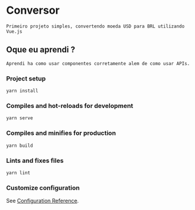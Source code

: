 # Conversor
```
Primeiro projeto simples, convertendo moeda USD para BRL utilizando Vue.js
```
## Oque eu aprendi ?
```
Aprendi ha como usar componentes corretamente alem de como usar APIs.
```

### Project setup
```
yarn install
```

### Compiles and hot-reloads for development
```
yarn serve
```

### Compiles and minifies for production
```
yarn build
```

### Lints and fixes files
```
yarn lint
```

### Customize configuration
See [Configuration Reference](https://cli.vuejs.org/config/).
